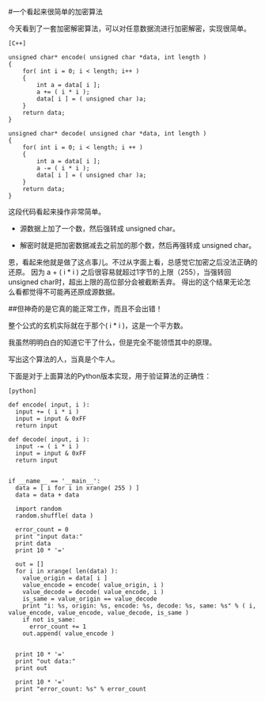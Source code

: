 #一个看起来很简单的加密算法

今天看到了一套加密解密算法，可以对任意数据流进行加密解密，实现很简单。

	[C++]
	
	unsigned char* encode( unsigned char *data, int length )
	{
		for( int i = 0; i < length; i++ )
		{
			int a = data[ i ];
			a += ( i * i );
			data[ i ] = ( unsigned char )a;
		}
		return data;
	}

	unsigned char* decode( unsigned char *data, int length )
	{
		for( int i = 0; i < length; i ++ )
		{
			int a = data[ i ];
			a -= ( i * i );
			data[ i ] = ( unsigned char )a;
		}
		return data;
	}

这段代码看起来操作非常简单。

* 源数据上加了一个数，然后强转成 unsigned char。 

* 解密时就是把加密数据减去之前加的那个数，然后再强转成 unsigned char。

恩，看起来他就是做了这点事儿。不过从字面上看，总感觉它加密之后没法正确的还原。
因为 a + ( i * i ) 之后很容易就超过1字节的上限（255），当强转回unsigned char时，超出上限的高位部分会被截断丢弃。
得出的这个结果无论怎么看都觉得不可能再还原成源数据。

##但神奇的是它真的能正常工作，而且不会出错！

整个公式的玄机实际就在于那个( i * i )，这是一个平方数。
 
我虽然明明白白的知道它干了什么，但是完全不能领悟其中的原理。
 
写出这个算法的人，当真是个牛人。

下面是对于上面算法的Python版本实现，用于验证算法的正确性：

	[python]

	def encode( input, i ):
	  input += ( i * i )
	  input = input & 0xFF
	  return input

	def decode( input, i ):
	  input -= ( i * i )
	  input = input & 0xFF
	  return input


	if __name__ == '__main__':
	  data = [ i for i in xrange( 255 ) ]
	  data = data + data

	  import random
	  random.shuffle( data )

	  error_count = 0
	  print "input data:"
	  print data
	  print 10 * '='

	  out = []
	  for i in xrange( len(data) ):
	    value_origin = data[ i ]
	    value_encode = encode( value_origin, i )
	    value_decode = decode( value_encode, i )
	    is_same = value_origin == value_decode
	    print "i: %s, origin: %s, encode: %s, decode: %s, same: %s" % ( i, value_encode, value_encode, value_decode, is_same )
	    if not is_same:
	      error_count += 1
	    out.append( value_encode )


	  print 10 * '='
	  print "out data:"
	  print out

	  print 10 * '='
	  print "error_count: %s" % error_count
  
